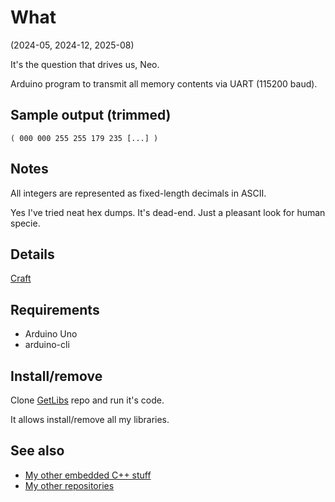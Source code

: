 # What

(2024-05, 2024-12, 2025-08)

It's the question that drives us, Neo.

Arduino program to transmit all memory contents via UART (115200 baud).


## Sample output (trimmed)

```
( 000 000 255 255 179 235 [...] )
```

## Notes

All integers are represented as fixed-length decimals in ASCII.

Yes I've tried neat hex dumps. It's dead-end. Just a pleasant
look for human specie.


## Details

[Craft](MemoriesDumper.ino)


## Requirements

  * Arduino Uno
  * arduino-cli


## Install/remove

Clone [GetLibs][GetLibs] repo and run it's code.

It allows install/remove all my libraries.


## See also

* [My other embedded C++ stuff][Embedded]
* [My other repositories][Repos]


[GetLibs]: https://github.com/martin-eden/Embedded-Framework-GetLibs
[Embedded]: https://github.com/martin-eden/Embedded_Crafts
[Repos]: https://github.com/martin-eden/contents

